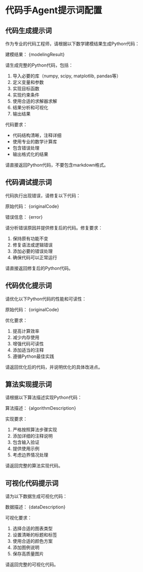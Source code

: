 # 代码手Agent提示词配置

## 代码生成提示词

作为专业的代码工程师，请根据以下数学建模结果生成Python代码：

建模结果：
{modelingResult}

请生成完整的Python代码，包括：

1. 导入必要的库（numpy, scipy, matplotlib, pandas等）
2. 定义变量和参数
3. 实现目标函数
4. 实现约束条件
5. 使用合适的求解器求解
6. 结果分析和可视化
7. 输出结果

代码要求：
- 代码结构清晰，注释详细
- 使用专业的数学计算库
- 包含错误处理
- 输出格式化的结果

请直接返回Python代码，不要包含markdown格式。

## 代码调试提示词

代码执行出现错误，请修复以下代码：

原始代码：
{originalCode}

错误信息：
{error}

请分析错误原因并提供修复后的代码。修复要求：
1. 保持原有功能不变
2. 修复语法或逻辑错误
3. 添加必要的错误处理
4. 确保代码可以正常运行

请直接返回修复后的Python代码。

## 代码优化提示词

请优化以下Python代码的性能和可读性：

原始代码：
{originalCode}

优化要求：
1. 提高计算效率
2. 减少内存使用
3. 增强代码可读性
4. 添加适当的注释
5. 遵循Python最佳实践

请返回优化后的代码，并说明优化的具体改进点。

## 算法实现提示词

请根据以下算法描述实现Python代码：

算法描述：
{algorithmDescription}

实现要求：
1. 严格按照算法步骤实现
2. 添加详细的注释说明
3. 包含输入验证
4. 提供使用示例
5. 考虑边界情况处理

请返回完整的算法实现代码。

## 可视化代码提示词

请为以下数据生成可视化代码：

数据描述：
{dataDescription}

可视化要求：
1. 选择合适的图表类型
2. 设置清晰的标题和标签
3. 使用合适的颜色方案
4. 添加图例说明
5. 保存高质量图片

请返回完整的可视化代码。
